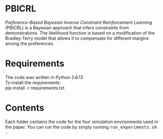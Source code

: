 # PBICRL
_Preference-Based Bayesian Inverse Constraint Reinforcement Learning_ (PBICRL) is a Bayesian approach that infers constraints from demonstrations. The likelihood function is based on a modification of the Bradley-Terry model that allows it to compensate for different margins among the preferences.



# Requirements
The code was written in Python 3.8.13 \
To install the requirements: \
pip install -r requirements.txt

# Contents

Each folder contains the code for the four simulation environments used in the paper. You can run the code by simply running  <tt> run_experiments.sh <tt>.



<!---

## Point-Mass
# References

If you find this paper interesting and relevant to your work you can cite it as follows:

@article{papadimitriou2022bayesian,\
title={Bayesian Methods for Constraint Inference in Reinforcement Learning},\
author={Papadimitriou, Dimitris and Anwar, Usman and Brown, Daniel S.},\
journal={Transactions on Machine Learning Research},\
year={2022},\
url={https://openreview.net/forum?id=oRjk5V9eDp }
}
--->
